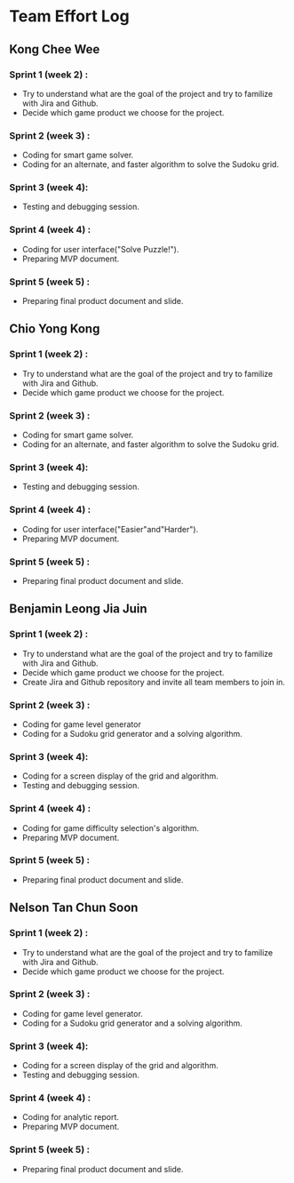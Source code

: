 # Team Effort Log

## Kong Chee Wee

### Sprint 1 (week 2) :
* Try to understand what are the goal of the project and try to familize with Jira and Github.
* Decide which game product we choose for the project. 

### Sprint 2 (week 3) :
* Coding for smart game solver.
* Coding for an alternate, and faster algorithm to solve the Sudoku grid. 

### Sprint 3 (week 4):
* Testing and debugging session.

### Sprint 4 (week 4) :
* Coding for user interface("Solve Puzzle!"). 
* Preparing MVP document.

### Sprint 5 (week 5) :
* Preparing final product document and slide.

## Chio Yong Kong

### Sprint 1 (week 2) :
* Try to understand what are the goal of the project and try to familize with Jira and Github.
* Decide which game product we choose for the project. 

### Sprint 2 (week 3) :
* Coding for smart game solver.
* Coding for an alternate, and faster algorithm to solve the Sudoku grid. 

### Sprint 3 (week 4):
* Testing and debugging session.

### Sprint 4 (week 4) :
* Coding for user interface("Easier"and"Harder"). 
* Preparing MVP document.

### Sprint 5 (week 5) :
* Preparing final product document and slide.

## Benjamin Leong Jia Juin

### Sprint 1 (week 2) :
* Try to understand what are the goal of the project and try to familize with Jira and Github.
* Decide which game product we choose for the project. 
* Create Jira and Github repository and invite all team members to join in.

### Sprint 2 (week 3) :
* Coding for game level generator 
* Coding for a Sudoku grid generator and a solving algorithm.

### Sprint 3 (week 4):
* Coding for a screen display of the grid and algorithm. 
* Testing and debugging session.

### Sprint 4 (week 4) :
* Coding for game difficulty selection's algorithm. 
* Preparing MVP document.

### Sprint 5 (week 5) :
* Preparing final product document and slide.

## Nelson Tan Chun Soon

### Sprint 1 (week 2) :
* Try to understand what are the goal of the project and try to familize with Jira and Github.
* Decide which game product we choose for the project. 

### Sprint 2 (week 3) :
* Coding for game level generator. 
* Coding for a Sudoku grid generator and a solving algorithm. 

### Sprint 3 (week 4):
* Coding for a screen display of the grid and algorithm. 
* Testing and debugging session.

### Sprint 4 (week 4) :
* Coding for analytic report. 
* Preparing MVP document.

### Sprint 5 (week 5) :
* Preparing final product document and slide.
